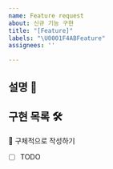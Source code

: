 ```yaml
---
name: Feature request
about: 신규 기능 구현
title: "[Feature]"
labels: "\U0001F4ABFeature"
assignees: ''

---
```


## 설명 📝

## 구현 목록 🛠️

📌 구체적으로 작성하기

- [ ] TODO
